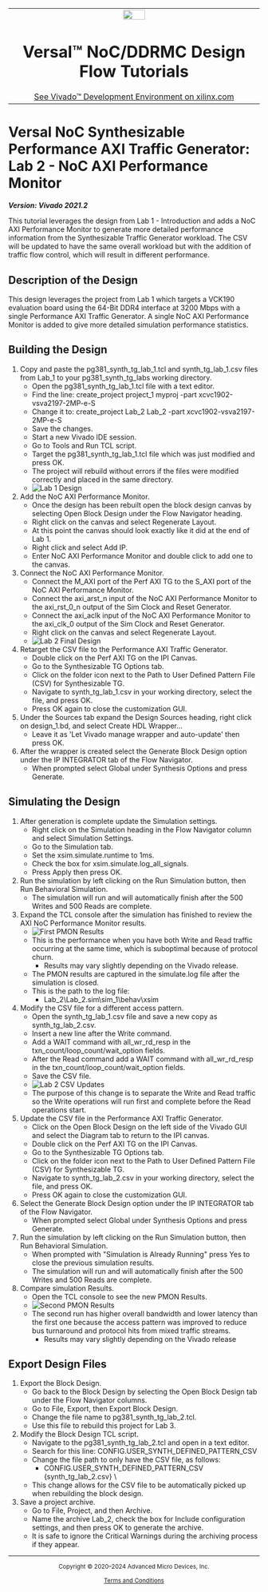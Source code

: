 <table class="sphinxhide" width="100%">
 <tr width="100%">
    <td align="center"><img src="https://github.com/Xilinx/Image-Collateral/blob/main/xilinx-logo.png?raw=true" width="30%"/><h1>Versal™ NoC/DDRMC Design Flow Tutorials</h1>
    <a href="https://www.xilinx.com/products/design-tools/vivado.html">See Vivado™ Development Environment on xilinx.com</a>
    </td>
 </tr>
</table>

# Versal NoC Synthesizable Performance AXI Traffic Generator: Lab 2 - NoC AXI Performance Monitor

***Version: Vivado 2021.2***



This tutorial leverages the design from Lab 1 - Introduction and adds a NoC AXI Performance Monitor to generate more detailed performance information from the Synthesizable Traffic Generator workload. The CSV will be updated to have the same overall workload but with the addition of traffic flow control, which will result in different performance.

## Description of the Design

This design leverages the project from Lab 1 which targets a VCK190 evaluation board using the 64-Bit DDR4 interface at 3200 Mbps with a single Performance AXI Traffic Generator. A single NoC AXI Performance Monitor is added to give more detailed simulation performance statistics.

## Building the Design

1. Copy and paste the pg381_synth_tg_lab_1.tcl and synth_tg_lab_1.csv files from Lab_1 to your pg381_synth_tg_labs working directory.
    * Open the pg381_synth_tg_lab_1.tcl file with a text editor.
    * Find the line:
     create_project project_1 myproj -part xcvc1902-vsva2197-2MP-e-S
    * Change it to:
     create_project Lab_2 Lab_2 -part xcvc1902-vsva2197-2MP-e-S
    * Save the changes.
    * Start a new Vivado IDE session.
    * Go to Tools and Run TCL script.
    * Target the pg381_synth_tg_lab_1.tcl file which was just modified and press OK.
    * The project will rebuild without errors if the files were modified correctly and placed in the same directory.
    * ![Lab 1 Design](images/rebuilt_design.jpg)
1.  Add the NoC AXI Performance Monitor.
    * Once the design has been rebuilt open the block design canvas by selecting Open Block Design under the Flow Navigator heading.
    * Right click on the canvas and select Regenerate Layout.
    * At this point the canvas should look exactly like it did at the end of Lab 1.
    * Right click and select Add IP.
    * Enter NoC AXI Performance Monitor and double click to add one to the canvas.
1. Connect the NoC AXI Performance Monitor.
    * Connect the M_AXI port of the Perf AXI TG to the S_AXI port of the NoC AXI Performance Monitor.
    * Connect the axi_arst_n input of the NoC AXI Performance Monitor to the axi_rst_0_n output of the Sim Clock and Reset Generator.
    * Connect the axi_aclk input of the NoC AXI Performance Monitor to the axi_clk_0 output of the Sim Clock and Reset Generator.
    * Right click on the canvas and select Regenerate Layout.
    * ![Lab 2 Final Design](images/added_axi_pmon.jpg)
1. Retarget the CSV file to the Performance AXI Traffic Generator.
    * Double click on the Perf AXI TG on the IPI Canvas.
    * Go to the Synthesizable TG Options tab.
    * Click on the folder icon next to the Path to User Defined Pattern File (CSV) for Synthesizable TG.
    * Navigate to synth_tg_lab_1.csv in your working directory, select the file, and press OK.
    * Press OK again to close the customization GUI.
1. Under the Sources tab expand the Design Sources heading, right click on design_1.bd, and select Create HDL Wrapper...
    * Leave it as 'Let Vivado manage wrapper and auto-update' then press OK.
1. After the wrapper is created select the Generate Block Design option under the IP INTEGRATOR tab of the Flow Navigator.
    * When prompted select Global under Synthesis Options and press Generate.

## Simulating the Design

1. After generation is complete update the Simulation settings.
    * Right click on the Simulation heading in the Flow Navigator column and select Simulation Settings.
    * Go to the Simulation tab.
    * Set the xsim.simulate.runtime to 1ms.
    * Check the box for xsim.simulate.log_all_signals.
    * Press Apply then press OK.
1. Run the simulation by left clicking on the Run Simulation button, then Run Behavioral Simulation.
    * The simulation will run and will automatically finish after the 500 Writes and 500 Reads are complete.
1. Expand the TCL console after the simulation has finished to review the AXI NoC Performance Monitor results.
    * ![First PMON Results](images/lab_2_axi_pmon_first_run.jpg)
    * This is the performance when you have both Write and Read traffic occurring at the same time, which is suboptimal because of protocol churn.
      * Results may vary slightly depending on the Vivado release.
    * The PMON results are captured in the simulate.log file after the simulation is closed.
    * This is the path to the log file:
      * Lab_2\Lab_2.sim\sim_1\behav\xsim
1. Modify the CSV file for a different access pattern.
    * Open the synth_tg_lab_1.csv file and save a new copy as synth_tg_lab_2.csv.
    * Insert a new line after the Write command.
    * Add a WAIT command with all_wr_rd_resp in the txn_count/loop_count/wait_option fields.
    * After the Read command add a WAIT command with all_wr_rd_resp in the txn_count/loop_count/wait_option fields.
    * Save the CSV file.
    * ![Lab 2 CSV Updates](images/updated_csv_file.jpg)
    * The purpose of this change is to separate the Write and Read traffic so the Write operations will run first and complete before the Read operations start.
1. Update the CSV file in the Performance AXI Traffic Generator.
    * Click on the Open Block Design on the left side of the Vivado GUI and select the Diagram tab to return to the IPI canvas.
    * Double click on the Perf AXI TG on the IPI Canvas.
    * Go to the Synthesizable TG Options tab.
    * Click on the folder icon next to the Path to User Defined Pattern File (CSV) for Synthesizable TG.
    * Navigate to synth_tg_lab_2.csv in your working directory, select the file, and press OK.
    * Press OK again to close the customization GUI.
1. Select the Generate Block Design option under the IP INTEGRATOR tab of the Flow Navigator.
    * When prompted select Global under Synthesis Options and press Generate.
1. Run the simulation by left clicking on the Run Simulation button, then Run Behavioral Simulation.
    * When prompted with "Simulation is Already Running" press Yes to close the previous simulation results.
    * The simulation will run and will automatically finish after the 500 Writes and 500 Reads are complete.
1. Compare simulation Results.
    * Open the TCL console to see the new PMON Results.
    * ![Second PMON Results](images/lab_2_axi_pmon_second_run.jpg)
    * The second run has higher overall bandwidth and lower latency than the first one because the access pattern was improved to reduce bus turnaround and protocol hits from mixed traffic streams.
      * Results may vary slightly depending on the Vivado release

## Export Design Files

1. Export the Block Design.
    * Go back to the Block Design by selecting the Open Block Design tab under the Flow Navigator columns.
    * Go to File, Export, then Export Block Design.
    * Change the file name to pg381_synth_tg_lab_2.tcl.
    * Use this file to rebuild this project for Lab 3.
1. Modify the Block Design TCL script.
    * Navigate to the pg381_synth_tg_lab_2.tcl and open in a text editor.
    * Search for this line:
    CONFIG.USER_SYNTH_DEFINED_PATTERN_CSV
    * Change the file path to only have the CSV file, as follows:
      * CONFIG.USER_SYNTH_DEFINED_PATTERN_CSV {synth_tg_lab_2.csv} \
    * This change allows for the CSV file to be automatically picked up when rebuilding the block design.
1. Save a project archive.
    * Go to File, Project, and then Archive.
    * Name the archive Lab_2, check the box for Include configuration settings, and then press OK to generate the archive.
    * It is safe to ignore the Critical Warnings during the archiving process if they appear.



<hr class="sphinxhide"></hr>

<p class="sphinxhide" align="center"><sub>Copyright © 2020–2024 Advanced Micro Devices, Inc.</sub></p>

<p class="sphinxhide" align="center"><sup><a href="https://www.amd.com/en/corporate/copyright">Terms and Conditions</a></sup></p>
